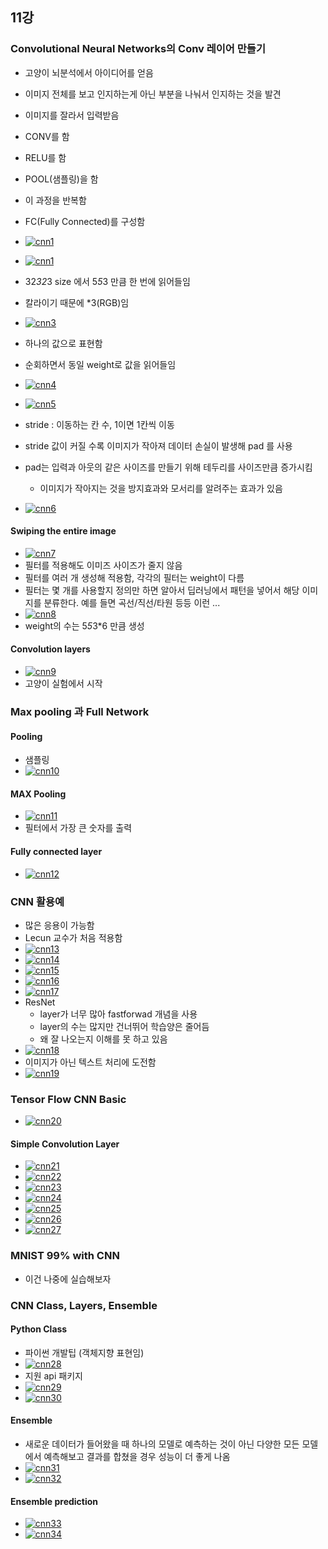 ## 11강

### Convolutional Neural Networks의 Conv 레이어 만들기

- 고양이 뇌분석에서 아이디어를 얻음
- 이미지 전체를 보고 인지하는게 아닌 부분을 나눠서 인지하는 것을 발견
- 이미지를 잘라서 입력받음
- CONV를 함
- RELU를 함
- POOL(샘플링)을 함
- 이 과정을 반복함
- FC(Fully Connected)를 구성함
- [![cnn1](https://github.com/leeplay/study/blob/master/machine-learning/image/cnn1.png)]()
- [![cnn1](https://github.com/leeplay/study/blob/master/machine-learning/image/cnn2.png)]()
- 32*32*3 size 에서 5*5*3 만큼 한 번에 읽어들임
- 칼라이기 때문에 *3(RGB)임
- [![cnn3](https://github.com/leeplay/study/blob/master/machine-learning/image/cnn3.png)]()
- 하나의 값으로 표현함
- 순회하면서 동일 weight로 값을 읽어들임
- [![cnn4](https://github.com/leeplay/study/blob/master/machine-learning/image/cnn4.png)]()
- [![cnn5](https://github.com/leeplay/study/blob/master/machine-learning/image/cnn5.png)]()

- stride : 이동하는 칸 수, 1이면 1칸씩 이동
- stride 값이 커질 수록 이미지가 작아져 데이터 손실이 발생해 pad 를 사용
- pad는 입력과 아웃의 같은 사이즈를 만들기 위해 테두리를 사이즈만큼 증가시킴
  - 이미지가 작아지는 것을 방지효과와 모서리를 알려주는 효과가 있음
- [![cnn6](https://github.com/leeplay/study/blob/master/machine-learning/image/cnn6.png)]()


#### Swiping the entire image

- [![cnn7](https://github.com/leeplay/study/blob/master/machine-learning/image/cnn7.png)]()
- 필터를 적용해도 이미즈 사이즈가 줄지 않음
- 필터를 여러 개 생성해 적용함, 각각의 필터는 weight이 다름
- 필터는 몇 개를 사용할지 정의만 하면 알아서 딥러닝에서 패턴을 넣어서 해당 이미지를 분류한다. 예를 들면 곡선/직선/타원 등등 이런 ...
- [![cnn8](https://github.com/leeplay/study/blob/master/machine-learning/image/cnn8.png)]()
- weight의 수는 5*5*3*6 만큼 생성

#### Convolution layers

- [![cnn9](https://github.com/leeplay/study/blob/master/machine-learning/image/cnn9.png)]()
- 고양이 실험에서 시작


### Max pooling 과 Full Network

#### Pooling

- 샘플링
- [![cnn10](https://github.com/leeplay/study/blob/master/machine-learning/image/cnn10.png)]()

#### MAX Pooling

- [![cnn11](https://github.com/leeplay/study/blob/master/machine-learning/image/cnn11.png)]()
- 필터에서 가장 큰 숫자를 출력

#### Fully connected layer

- [![cnn12](https://github.com/leeplay/study/blob/master/machine-learning/image/cnn12.png)]()


### CNN 활용예

- 많은 응용이 가능함
- Lecun 교수가 처음 적용함
- [![cnn13](https://github.com/leeplay/study/blob/master/machine-learning/image/cnn13.png)]()
- [![cnn14](https://github.com/leeplay/study/blob/master/machine-learning/image/cnn14.png)]()
- [![cnn15](https://github.com/leeplay/study/blob/master/machine-learning/image/cnn15.png)]()
- [![cnn16](https://github.com/leeplay/study/blob/master/machine-learning/image/cnn16.png)]()
- [![cnn17](https://github.com/leeplay/study/blob/master/machine-learning/image/cnn17.png)]()
- ResNet
  - layer가 너무 많아 fastforwad 개념을 사용
  - layer의 수는 많지만 건너뛰어 학습양은 줄어듬
  - 왜 잘 나오는지 이해를 못 하고 있음
- [![cnn18](https://github.com/leeplay/study/blob/master/machine-learning/image/cnn18.png)]()
- 이미지가 아닌 텍스트 처리에 도전함
- [![cnn19](https://github.com/leeplay/study/blob/master/machine-learning/image/cnn19.png)]()

### Tensor Flow CNN Basic

- [![cnn20](https://github.com/leeplay/study/blob/master/machine-learning/image/cnn20.png)]()

#### Simple Convolution Layer 

- [![cnn21](https://github.com/leeplay/study/blob/master/machine-learning/image/cnn21.png)]()
- [![cnn22](https://github.com/leeplay/study/blob/master/machine-learning/image/cnn22.png)]()
- [![cnn23](https://github.com/leeplay/study/blob/master/machine-learning/image/cnn23.png)]()
- [![cnn24](https://github.com/leeplay/study/blob/master/machine-learning/image/cnn24.png)]()
- [![cnn25](https://github.com/leeplay/study/blob/master/machine-learning/image/cnn25.png)]()
- [![cnn26](https://github.com/leeplay/study/blob/master/machine-learning/image/cnn26.png)]()
- [![cnn27](https://github.com/leeplay/study/blob/master/machine-learning/image/cnn27.png)]()


### MNIST 99% with CNN

- 이건 나중에 실습해보자

### CNN Class, Layers, Ensemble

#### Python Class

- 파이썬 개발팁 (객체지향 표현임)
- [![cnn28](https://github.com/leeplay/study/blob/master/machine-learning/image/cnn28.png)]()
- 지원 api 패키지
- [![cnn29](https://github.com/leeplay/study/blob/master/machine-learning/image/cnn29.png)]()
- [![cnn30](https://github.com/leeplay/study/blob/master/machine-learning/image/cnn30.png)]()

#### Ensemble

- 새로운 데이터가 들어왔을 때 하나의 모델로 예측하는 것이 아닌 다양한 모든 모델에서 예측해보고 결과를 합쳤을 경우 성능이 더 좋게 나옴
- [![cnn31](https://github.com/leeplay/study/blob/master/machine-learning/image/cnn31.png)]()
- [![cnn32](https://github.com/leeplay/study/blob/master/machine-learning/image/cnn32.png)]()


#### Ensemble prediction

- [![cnn33](https://github.com/leeplay/study/blob/master/machine-learning/image/cnn33.png)]()
- [![cnn34](https://github.com/leeplay/study/blob/master/machine-learning/image/cnn34.png)]()

